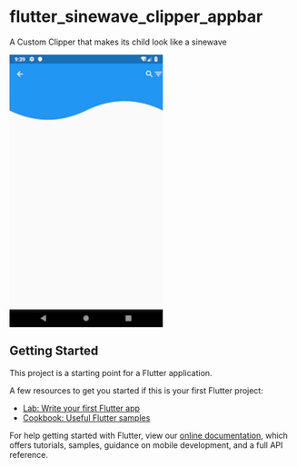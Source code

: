 # flutter_sinewave_clipper_appbar

A Custom Clipper that makes its child look like a sinewave

[<img src="https://github.com/rajeshzmoke/Flutter_SineWave_Clipper_Appbar/blob/master/assets/example.png" width="270" height="480" alt="Example Screenshot" align="center">](https://github.com/rajeshzmoke/Flutter_SineWave_Clipper_Appbar/blob/master/assets/example.png)

## Getting Started

This project is a starting point for a Flutter application.

A few resources to get you started if this is your first Flutter project:

- [Lab: Write your first Flutter app](https://flutter.io/docs/get-started/codelab)
- [Cookbook: Useful Flutter samples](https://flutter.io/docs/cookbook)

For help getting started with Flutter, view our
[online documentation](https://flutter.io/docs), which offers tutorials,
samples, guidance on mobile development, and a full API reference.
